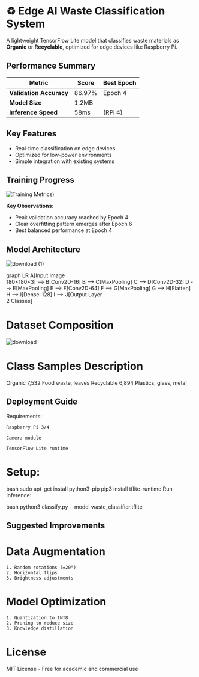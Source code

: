 # ♻️ Edge AI Waste Classification System
A lightweight TensorFlow Lite model that classifies waste materials as **Organic** or **Recyclable**, optimized for edge devices like Raspberry Pi.

## Performance Summary
| Metric              | Score  | Best Epoch |
|---------------------|--------|------------|
| **Validation Accuracy** | 86.97% | Epoch 4    |
| **Model Size**       | 1.2MB  |            |
| **Inference Speed**  | 58ms   | (RPi 4)    |

## Key Features
- Real-time classification on edge devices
- Optimized for low-power environments
- Simple integration with existing systems

## Training Progress
![Training Metrics](https://colab.research.google.com/drive/1nWGkun7d9VuwdJP7PbfjLP-5MGEsOPGW#scrollTo=RzZbfqiz60RG))

**Key Observations:**
- Peak validation accuracy reached by Epoch 4
- Clear overfitting pattern emerges after Epoch 6
- Best balanced performance at Epoch 4

## Model Architecture
![download (1)](https://github.com/user-attachments/assets/3402a92f-bf37-462c-8286-9d0c39996fda)

graph LR
    A[Input Image<br>180×180×3] --> B[Conv2D-16]
    B --> C[MaxPooling]
    C --> D[Conv2D-32]
    D --> E[MaxPooling]
    E --> F[Conv2D-64]
    F --> G[MaxPooling]
    G --> H[Flatten]
    H --> I[Dense-128]
    I --> J[Output Layer<br>2 Classes]
# Dataset Composition
![download](https://github.com/user-attachments/assets/f5e5ac47-49b1-4290-834b-7595cdac6aa3)
# Class	Samples	Description
Organic	7,532	Food waste, leaves
Recyclable	6,894	Plastics, glass, metal
## Deployment Guide
Requirements:

    Raspberry Pi 3/4
    
    Camera module
    
    TensorFlow Lite runtime

# Setup:

bash
sudo apt-get install python3-pip
pip3 install tflite-runtime
Run Inference:

bash
python3 classify.py --model waste_classifier.tflite
## Suggested Improvements
# Data Augmentation
    1. Random rotations (±20°)
    2. Horizontal flips
    3. Brightness adjustments
# Model Optimization
    1. Quantization to INT8
    2. Pruning to reduce size
    3. Knowledge distillation

# License
MIT License - Free for academic and commercial use
